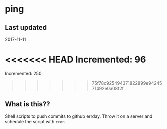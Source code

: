 # ping

## Last updated
2017-11-11

<<<<<<< HEAD
Incremented: 96
=======
Incremented: 250
>>>>>>> 75f78c925494371822899e9424571492e0a08f2f

## What is this?? 
Shell scripts to push commits to github errday. Throw it on a server and schedule the script with `cron`
